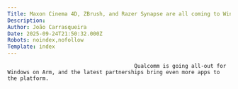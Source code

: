 ```yaml
---
Title: Maxon Cinema 4D, ZBrush, and Razer Synapse are all coming to Windows on Arm
Description: 
Author: João Carrasqueira
Date: 2025-09-24T21:50:32.000Z
Robots: noindex,nofollow
Template: index
---
```


                                            Qualcomm is going all-out for Windows on Arm, and the latest partnerships bring even more apps to the platform.
                                        